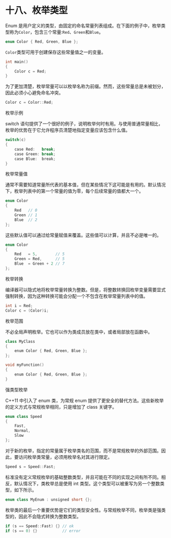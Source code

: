# 十八、枚举类型

Enum 是用户定义的类型，由固定的命名常量列表组成。在下面的例子中，枚举类型称为`Color`，包含三个常量:`Red`、`Green`和`Blue`。

```cpp
enum Color { Red, Green, Blue };
```

`Color`类型可用于创建保存这些常量值之一的变量。

```cpp
int main()
{
    Color c = Red;
}
```

为了更加清楚，枚举常量可以以枚举名称为前缀。然而，这些常量总是未被划分，因此必须小心避免命名冲突。

```cpp
Color c = Color::Red;
```

枚举示例

switch 语句提供了一个很好的例子，说明枚举何时有用。与使用普通常量相比，枚举的优势在于它允许程序员清楚地指定变量应该包含什么值。

```cpp
switch(c)
{
    case Red:   break;
    case Green: break;
    case Blue:  break;
}
```

枚举常量值

通常不需要知道常量所代表的基本值，但在某些情况下这可能是有用的。默认情况下，枚举列表中的第一个常量的值为零，每个后续常量的值都大一个。

```cpp
enum Color
{
    Red   // 0
    Green // 1
    Blue  // 2
};
```

这些默认值可以通过给常量赋值来覆盖。这些值可以计算，并且不必是唯一的。

```cpp
enum Color
{
    Red   = 5,        // 5
    Green = Red,      // 5
    Blue  = Green + 2 // 7
};
```

枚举转换

编译器可以隐式地将枚举常量转换为整数。但是，将整数转换回枚举变量需要显式强制转换，因为这种转换可能会分配一个不包含在枚举常量列表中的值。

```cpp
int i = Red;
Color c = (Color)i;
```

枚举范围

不必全局声明枚举。它也可以作为类成员放在类中，或者局部放在函数中。

```cpp
class MyClass
{
    enum Color { Red, Green, Blue };
};

void myFunction()
{
    enum Color { Red, Green, Blue };
}
```

强类型枚举

C++11 中引入了 enum 类，为常规 enum 提供了更安全的替代方法。这些新枚举的定义方式与常规枚举相同，只是增加了 class 关键字。

```cpp
enum class Speed
{
    Fast,
    Normal,
    Slow
};
```

对于新的枚举，指定的常量属于枚举类名的范围，而不是常规枚举的外部范围。因此，要访问枚举类常量，必须用枚举名对其进行限定。

```cpp
Speed s = Speed::Fast;
```

标准没有定义常规枚举的基础整数类型，并且可能在不同的实现之间有所不同。相反，默认情况下，类枚举总是使用 int 类型。这个类型可以被重写为另一个整数类型，如下所示。

```cpp
enum class MyEnum : unsigned short {};
```

枚举类的最后一个重要优势是它们的类型安全性。与常规枚举不同，枚举类是强类型的，因此不会隐式转换为整数类型。

```cpp
if (s == Speed::Fast) {} // ok
if (s == 0) {}           // error
```